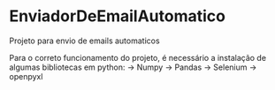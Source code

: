 # EnviadorDeEmailAutomatico
Projeto para envio de emails automaticos 

Para o correto funcionamento do projeto, é necessário a instalação de algumas bibliotecas em python:
-> Numpy
-> Pandas
-> Selenium
-> openpyxl
